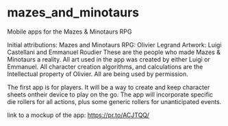 # mazes_and_minotaurs
Mobile apps for the Mazes &amp; Minotaurs RPG

Initial attributions:
    Mazes and Minotaurs RPG:
      Olivier Legrand
    Artwork:
      Luigi Castellani and Emmanuel Roudier
These are the people who made Mazes &amp; Minotaurs a reality.  All art used in the app was created by either Luigi or Emmanuel.
All character creation algorithms, and calculations are the Intellectual property of Olivier.
All are being used by permission.

The first app is for players. It will be a way to create and keep character sheets ontheir device to play on the go.
The app will incorporate specific die rollers for all actions, plus some generic rollers for unanticipated events.

link to a mockup of the app: https://pr.to/ACJTQQ/
